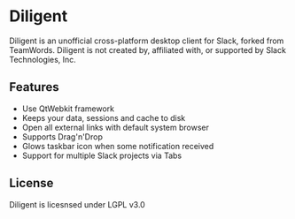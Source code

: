 # Diligent

Diligent is an unofficial cross-platform desktop client for Slack, forked from TeamWords.
Diligent is not created by, affiliated with, or supported by Slack Technologies, Inc.

## Features

* Use QtWebkit framework
* Keeps your data, sessions and cache to disk
* Open all external links with default system browser
* Supports Drag'n'Drop
* Glows taskbar icon when some notification received
* Support for multiple Slack projects via Tabs

## License

Diligent is licesnsed under LGPL v3.0
